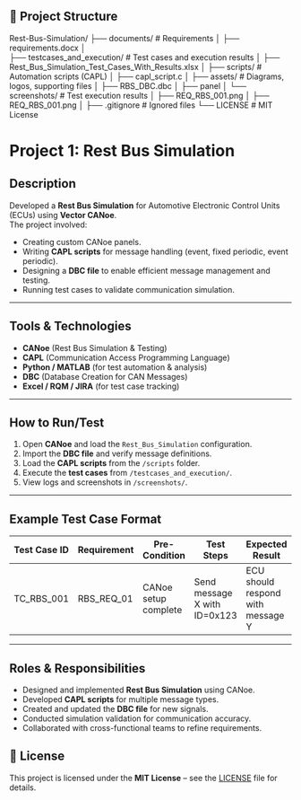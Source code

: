 ## 📂 Project Structure

Rest-Bus-Simulation/
├── documents/               # Requirements
│   ├── requirements.docx
│    
├── testcases_and_execution/ # Test cases and execution results
│   ├── Rest_Bus_Simulation_Test_Cases_With_Results.xlsx
│
├── scripts/                 # Automation scripts (CAPL)
│   ├── capl_script.c
│
├── assets/                  # Diagrams, logos, supporting files
│   ├── RBS_DBC.dbc
│   ├── panel
│
└── screenshots/             # Test execution results
│    ├── REQ_RBS_001.png
│    ├── REQ_RBS_001.png
│
├── .gitignore               # Ignored files
└── LICENSE                  # MIT License    

#  Project 1: Rest Bus Simulation

##  Description
Developed a **Rest Bus Simulation** for Automotive Electronic Control Units (ECUs) using **Vector CANoe**.  
The project involved:
- Creating custom CANoe panels.
- Writing **CAPL scripts** for message handling (event, fixed periodic, event periodic).
- Designing a **DBC file** to enable efficient message management and testing.
- Running test cases to validate communication simulation.

---

##  Tools & Technologies
- **CANoe** (Rest Bus Simulation & Testing)
- **CAPL** (Communication Access Programming Language)
- **Python / MATLAB** (for test automation & analysis)
- **DBC** (Database Creation for CAN Messages)
- **Excel / RQM / JIRA** (for test case tracking)

---

## How to Run/Test
1. Open **CANoe** and load the `Rest_Bus_Simulation` configuration.
2. Import the **DBC file** and verify message definitions.
3. Load the **CAPL scripts** from the `/scripts` folder.
4. Execute the **test cases** from `/testcases_and_execution/`.
5. View logs and screenshots in `/screenshots/`.

---

##  Example Test Case Format
| Test Case ID | Requirement | Pre-Condition | Test Steps | Expected Result | Status |
|--------------|-------------|---------------|------------|----------------|--------|
| TC_RBS_001   | RBS_REQ_01  | CANoe setup complete | Send message X with ID=0x123 | ECU should respond with message Y | Pass |

---

##  Roles & Responsibilities
- Designed and implemented **Rest Bus Simulation** using CANoe.
- Developed **CAPL scripts** for multiple message types.
- Created and updated the **DBC file** for new signals.
- Conducted simulation validation for communication accuracy.
- Collaborated with cross-functional teams to refine requirements.


## 📜 License
This project is licensed under the **MIT License** – see the [LICENSE](LICENSE) file for details.









